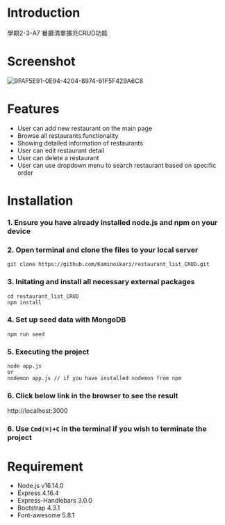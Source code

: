 # Introduction

學期2-3-A7 餐廳清單擴充CRUD功能

# Screenshot


![9FAF5E91-0E94-4204-8974-61F5F429A6C8](https://user-images.githubusercontent.com/55652178/158036736-c3e037d0-66a8-4764-909c-25876b3d4e0a.jpeg)



# Features
* User can add new restaurant on the main page
* Browse all restaurants functionality
* Showing detailed information of restaurants
* User can edit restaurant detail
* User can delete a restaurant
* User can use dropdown menu to search restaurant based on specific order

# Installation
### 1. Ensure you have already installed node.js and npm on your device
### 2. Open terminal and clone the files to your local server
```
git clone https://github.com/Kaminoikari/restaurant_list_CRUD.git
```
### 3. Initating and install all necessary external packages
```
cd restaurant_list_CRUD
npm install
```
### 4. Set up seed data with MongoDB
```
npm run seed

```
### 5. Executing the project
```
node app.js
or
nodemon app.js // if you have installed nodemon from npm
```

### 6. Click below link in the browser to see the result
http://localhost:3000

### 6. Use ```Cmd(⌘)+C``` in the terminal if you wish to terminate the project

# Requirement
* Node.js v16.14.0
* Express 4.16.4
* Express-Handlebars 3.0.0
* Bootstrap 4.3.1
* Font-awesome 5.8.1
